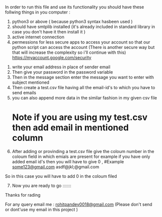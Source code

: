 In order to run this file and use its functionality you should have these follwing things in you computer :

1) python3 or above ( because python3 syntax hasbeen used )
2) should have smtplib installed (it's already included in standard library in case you don't have it then     install it )
3) active internet connection
4) permessions for less secure apps to access your account so that our python script can access the account 
   (There is another secure way but that will increase the complexity so i'll continue with this)
    https://myaccount.google.com/security



<!-- How to use this program -->
1) write your email address in place of sender email
2) Then give your password in the password variable 
3) Then in the message section enter the message you want to enter with subject mentioned
4) Then  create a test.csv file having all the email-id's to which you have to send emails
5) you can also append more data in the similar fashion in my given csv file
    # Note if you are using my test.csv then add email in  mentioned column
6) After adding or provinding a test.csv file give the coloum number in the coloum field in which emials are present for example if you have only added email id's then you will have to give 0 ,
#Example
some123@gmail.com
asdf@jkl;@gmail.com

So in this case you will have to add  0 in the coloum filed



7) Now you are ready to go :::::::

Thanks for rading

For any query email me : rohitpandey0018@gmail.com
(Please don't send or  dont'use my email in this project )
